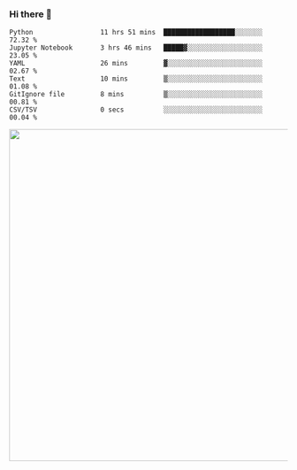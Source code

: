 ### Hi there 👋

<!--START_SECTION:waka-->

```text
Python                 11 hrs 51 mins  ██████████████████░░░░░░░   72.32 %
Jupyter Notebook       3 hrs 46 mins   █████▓░░░░░░░░░░░░░░░░░░░   23.05 %
YAML                   26 mins         ▓░░░░░░░░░░░░░░░░░░░░░░░░   02.67 %
Text                   10 mins         ▒░░░░░░░░░░░░░░░░░░░░░░░░   01.08 %
GitIgnore file         8 mins          ▒░░░░░░░░░░░░░░░░░░░░░░░░   00.81 %
CSV/TSV                0 secs          ░░░░░░░░░░░░░░░░░░░░░░░░░   00.04 %
```

<!--END_SECTION:waka-->

<img src="https://wakatime.com/share/@QuantumA/fc1cfcd9-4c6f-41e9-9c18-f86f6df42a11.svg?sanitize=true" width="600">

<!--
**QuantumA/QuantumA** is a ✨ _special_ ✨ repository because its `README.md` (this file) appears on your GitHub profile.

Here are some ideas to get you started:

- 🔭 I’m currently working on ...
- 🌱 I’m currently learning ...
- 👯 I’m looking to collaborate on ...
- 🤔 I’m looking for help with ...
- 💬 Ask me about ...
- 📫 How to reach me: ...
- 😄 Pronouns: ...
- ⚡ Fun fact: ...
-->
